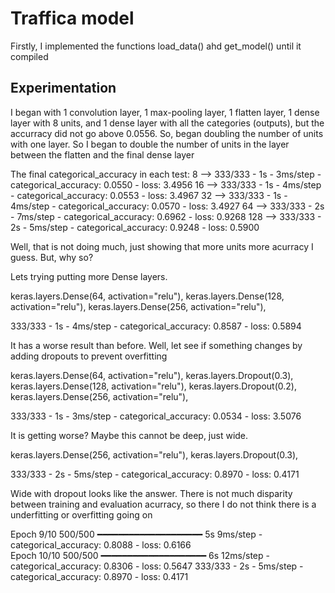 # Traffica model

Firstly, I implemented the functions load_data() ahd get_model() until it compiled

## Experimentation

I began with 1 convolution layer, 1 max-pooling layer, 1 flatten layer, 1 dense layer with 8 units, and 1 dense layer with all the categories (outputs), but the accurracy did not go above 0.0556. So, began doubling the number of units with one layer. So I began to double the number of units in the layer between the flatten and the final dense layer

The final categorical_accuracy in each test:
8 --> 333/333 - 1s - 3ms/step - categorical_accuracy: 0.0550 - loss: 3.4956
16 --> 333/333 - 1s - 4ms/step - categorical_accuracy: 0.0553 - loss: 3.4967
32 --> 333/333 - 1s - 4ms/step - categorical_accuracy: 0.0570 - loss: 3.4927
64 --> 333/333 - 2s - 7ms/step - categorical_accuracy: 0.6962 - loss: 0.9268
128 --> 333/333 - 2s - 5ms/step - categorical_accuracy: 0.9248 - loss: 0.5900

Well, that is not doing much, just showing that more units more acurracy I guess. But, why so?

Lets trying putting more Dense layers.

keras.layers.Dense(64, activation="relu"),
keras.layers.Dense(128, activation="relu"),
keras.layers.Dense(256, activation="relu"),

333/333 - 1s - 4ms/step - categorical_accuracy: 0.8587 - loss: 0.5894

It has a worse result than before. Well, let see if something changes by adding dropouts to prevent overfitting

keras.layers.Dense(64, activation="relu"),
keras.layers.Dropout(0.3),
keras.layers.Dense(128, activation="relu"),
keras.layers.Dropout(0.2),
keras.layers.Dense(256, activation="relu"),

333/333 - 1s - 3ms/step - categorical_accuracy: 0.0534 - loss: 3.5076

It is getting worse? Maybe this cannot be deep, just wide.

keras.layers.Dense(256, activation="relu"),
keras.layers.Dropout(0.3),

333/333 - 2s - 5ms/step - categorical_accuracy: 0.8970 - loss: 0.4171

Wide with dropout looks like the answer. There is not much disparity between training and evaluation acurracy, 
so there I do not think there is a underfitting or overfitting going on

Epoch 9/10
500/500 ━━━━━━━━━━━━━━━━━━━━ 5s 9ms/step - categorical_accuracy: 0.8088 - loss: 0.6166  
Epoch 10/10
500/500 ━━━━━━━━━━━━━━━━━━━━ 6s 12ms/step - categorical_accuracy: 0.8306 - loss: 0.5647 
333/333 - 2s - 5ms/step - categorical_accuracy: 0.8970 - loss: 0.4171

